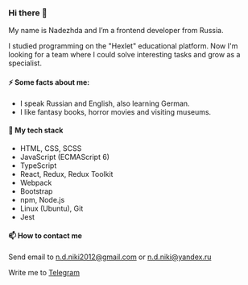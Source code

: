 ### Hi there 👋

My name is Nadezhda and I’m a frontend developer from Russia. 

I studied programming on the "Hexlet" educational platform. Now I'm looking for a team where I could solve interesting tasks and grow as a specialist.

#### ⚡ Some facts about me:
* I speak Russian and English, also learning German.
* I like fantasy books, horror movies and visiting museums.

#### 🎯 My tech stack 
* HTML, CSS, SCSS
* JavaScript (ECMAScript 6)
* TypeScript
* React, Redux, Redux Toolkit
* Webpack
* Bootstrap
* npm, Node.js
* Linux (Ubuntu), Git
* Jest

#### 📫 How to contact me
Send email to n.d.niki2012@gmail.com or n.d.niki@yandex.ru

Write me to [Telegram](https://t.me/nadezhda_nikitina97)

<!--
**Nadezhda-97/Nadezhda-97** is a ✨ _special_ ✨ repository because its `README.md` (this file) appears on your GitHub profile.

Here are some ideas to get you started:

- 🔭 I’m currently working on ...
- 🌱 I’m currently learning ...
- 👯 I’m looking to collaborate on ...
- 🤔 I’m looking for help with ...
- 💬 Ask me about ...
- 📫 How to reach me: ...
- 😄 Pronouns: ...
- ⚡ Fun fact: ...
-->
